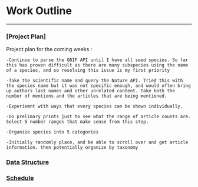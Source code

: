 # Work Outline
-----

### [Project Plan]
Project plan for the coming weeks :

    -Continue to parse the GBIF API until I have all seed species. So far this has proven difficult as there are many subspecies using the name of a species, and so resolving this issue is my first priority
    
    -Take the scientific name and query the Nature API. Tried this with the species name but it was not specific enough, and would often bring up authors last names and other unrelated content. Take both the number of mentions and the articles that are being mentioned. 
    
    -Experiemnt with ways that every species can be shown individually. 
    
    -Do prelimary prints just to see what the range of article counts are. Select 5 number ranges that make sense from this step. 
    
    -Organize species into 5 categories
    
    -Initially randomly place, and be able to scroll over and get article information. then potentially organize by taxonomy 
    
### [Data Structure](https://github.com/tannerjaime/thesis/blob/master/work/dataStructure.js)
### [Schedule](https://github.com/tannerjaime/thesis/blob/master/work/schedule.png)

